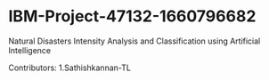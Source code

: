 # IBM-Project-47132-1660796682
Natural Disasters Intensity Analysis and Classification using Artificial Intelligence

Contributors:
1.Sathishkannan-TL